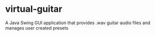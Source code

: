 # virtual-guitar
A Java Swing GUI application that provides .wav guitar audio files and manages user created presets
